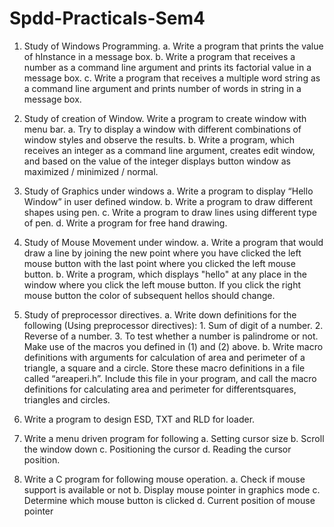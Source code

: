 # Spdd-Practicals-Sem4

1. Study of Windows Programming.
a. Write a program that prints the value of hInstance in a message box.
b. Write a program that receives a number as a command line argument and prints its factorial
value in a message box.
c. Write a program that receives a multiple word string as a command line argument and prints
number of words in string in a message box.



2. Study of creation of Window.
Write a program to create window with menu bar.
a. Try to display a window with different combinations of window styles and observe the results.
b. Write a program, which receives an integer as a command line argument, creates edit window,
and based on the value of the integer displays button window as maximized / minimized /
normal.


3. Study of Graphics under windows
a. Write a program to display “Hello Window” in user defined window.
b. Write a program to draw different shapes using pen.
c. Write a program to draw lines using different type of pen.
d. Write a program for free hand drawing.



4. Study of Mouse Movement under window.
a. Write a program that would draw a line by joining the new point where you have clicked the
left mouse button with the last point where you clicked the left mouse button.
b. Write a program, which displays &quot;hello&quot; at any place in the window where you click the left
mouse button. If you click the right mouse button the color of subsequent hellos should change.



5. Study of preprocessor directives.
       a. Write down definitions for the following (Using preprocessor directives):
          1. Sum of digit of a number.
          2. Reverse of a number.
          3. To test whether a number is palindrome or not. Make use of the macros you defined in (1) and (2) above.
       b. Write macro definitions with arguments for calculation of area and perimeter of a triangle, a square and a circle. Store these macro definitions in a file called “areaperi.h”. Include this file in your program, and call the macro definitions for calculating area and perimeter for differentsquares, triangles and circles.



6. Write a program to design ESD, TXT and RLD for loader.




7. Write a menu driven program for following
a. Setting cursor size
b. Scroll the window down
c. Positioning the cursor
d. Reading the cursor position.




8. Write a C program for following mouse operation.
a. Check if mouse support is available or not
b. Display mouse pointer in graphics mode
c. Determine which mouse button is clicked
d. Current position of mouse pointer
